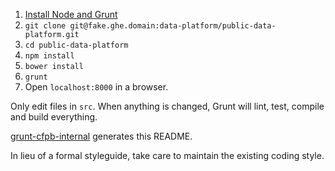 1. [Install Node and Grunt](https://fake.ghe.domain/contolini/grunt-init-cfpb#prerequisites)
1. `git clone git@fake.ghe.domain:data-platform/public-data-platform.git`
1. `cd public-data-platform`
1. `npm install`
1. `bower install`
1. `grunt`
1. Open `localhost:8000` in a browser.

Only edit files in `src`. When anything is changed, Grunt will lint, test, compile and build everything.

[grunt-cfpb-internal](https://fake.ghe.domain/contolini/grunt-cfpb-internal) generates this README.

In lieu of a formal styleguide, take care to maintain the existing coding style.
